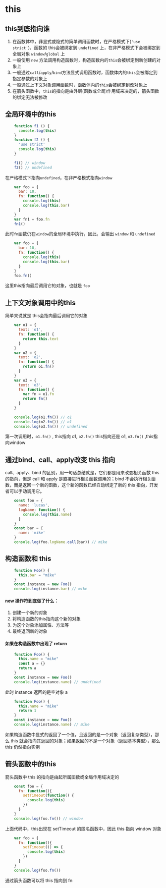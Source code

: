 # this
## this到底指向谁
1. 在函数体中，非显式或隐式的简单调用函数时，在严格模式下(`'use strict'`)，函数的 this会被绑定到 `undefined` 上，在非严格模式下会被绑定到全局对象 `window`/`global` 上
2. 一般使用 `new` 方法调用构造函数时，构造函数内的`this`会被绑定到新创建的对象上
3. 一般通过`call`/`apply`/`bind`方法显式调用函数时，函数体内的`this`会被绑定到指定参数的对象上
4. 一般通过上下文对象调用函数时，函数体内的`this`会被绑定到改对象上
5. 在箭头函数中，`this`的指向是由外层(函数或全局)作用域来决定的，箭头函数的绑定无法被修改

## 全局环境中的this
```js
    function f1 () {
      console.log(this)
    }
    function f2 () {
      'use strict'
      console.log(this)
    }
    
    f1() // window
    f2() // undefined
```

在严格模式下指向`undefined`，在非严格模式指向`window`

```js
    var foo = {
      bar: 10,
      fn: function() {
        console.log(this)
        console.log(this.bar)
      }
    }
    var fn1 = foo.fn
    fn1()
```

此时`fn`函数仍在`window`的全局环境中执行，因此，会输出 `window` 和 `undefined`

```js
    var foo = {
      bar: 10,
      fn: function() {
        console.log(this)
        console.log(this.bar)
      }
    }
    foo.fn()
```
这里this指向最后调用它的对象，也就是 `foo`

## 上下文对象调用中的this
简单来说就是 this会指向最后调用它的对象

```js
    var o1 = {
      text: 'o1',
      fn: function() {
        return this.text
      }
    }
    var o2 = {
      text: 'o2',
      fn: function() {
        return o1.fn()
      }
    }
    var o3 = {
      text: 'o3',
      fn: function() {
        var fn = o1.fn
        return fn()
      }
    }
    
    console.log(o1.fn()) // o1
    console.log(o2.fn()) // o1
    console.log(o3.fn()) // undefined
```
第一次调用时，`o1.fn()` , this指向 o1, `o2.fn()` this指向还是 o1, `o3.fn()` ,this指向window

## 通过bind、call、apply改变 this 指向
call、apply、bind 的区别，用一句话总结就是，它们都是用来改变相关函数 this 的指向，但是 call 和 apply 是直接进行相关函数调用的；bind 不会执行相关函数，而是返回一个新的函数，这个新的函数已经自动绑定了新的 this 指向，开发者可以手动调用它。

```js
    const foo = {
      name: 'lucas',
      logName: function() {
        console.log(this.name)
      }
    }
    const bar = {
      name: 'mike'
    }
    console.log(foo.logName.call(bar)) // mike
```

## 构造函数和 this
```js
    function Foo() {
      this.bar = "mike"
    }
    const instance = new Foo()
    console.log(instance.bar) // mike
```
#### new 操作符到底做了什么：
1. 创建一个新的对象
2. 将构造函数的this指向这个新的对象
3. 为这个对象添加属性、方法等
4. 最终返回新的对象

#### 如果在构造函数中出现了 return
```js
    function Foo() {
      this.name = "mike"
      const a = {}
      return a
    }
    const instance = new Foo()
    console.log(instance.name) // undefined
```
此时 instance 返回的是空对象 a

```js
    function Foo() {
      this.name = "mike"
      return 1
    }
    const instance = new Foo()
    console.log(instance.name) // mike
```
如果构造函数中显式的返回了一个值，且返回的是一个对象（返回复杂类型），那么 this 就会指向其返回的对象；如果返回的不是一个对象（返回基本类型），那么 this 仍然指向实例

## 箭头函数中的this
箭头函数中 this 的指向是由起所属函数或全局作用域决定的

```js
    const foo = {
      fn: function(){
        setTimeout(function() {
          console.log(this)
        })
      }
    }
    console.log(foo.fn()) // window
```
上面代码中，this出现在 setTimeout 的匿名函数中，因此 this 指向 window 对象

```js
    var foo = {
      fn: function(){
        setTimeout(() => {
          console.log(this)
        })
      }
    }
    console.log(foo.fn())
```
通过箭头函数可以将 this 指向到 fn
